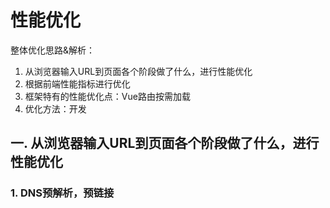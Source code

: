 # 性能优化

整体优化思路&解析：
1. 从浏览器输入URL到页面各个阶段做了什么，进行性能优化
2. 根据前端性能指标进行优化
3. 框架特有的性能优化点：Vue路由按需加载
4. 优化方法：开发


## 一. 从浏览器输入URL到页面各个阶段做了什么，进行性能优化

### 1. DNS预解析，预链接
